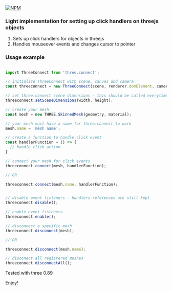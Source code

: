 [![NPM](https://nodei.co/npm/three.connect.png?downloads=true&downloadRank=true&stars=true)](https://nodei.co/npm/three.connect/)

### Light implementation for setting up click handlers on threejs objects

1. Sets up click handlers for objects in threejs
2. Handles mouseover events and changes cursor to pointer

### Usage example

```javascript

import ThreeConnect from 'three.connect';

// initialize ThreeConnect with scene, canvas and camera
const threeconnect = new ThreeConnect(scene, renderer.domElement, camera);

// set three.connect scene dimensions - this should be called everytime your scene changes its dimensions
threeconnect.setSceneDimensions(width, height); 

// create your mesh
const mesh = new THREE.SkinnedMesh(geometry, material);

// your mesh must have a name for three.connect to work
mesh.name = 'mesh name';

// create a function to handle click event
const handlerFunction = () => { 
  // handle click action
}

// connect your mesh for click events
threeconnect.connect(mesh, handlerFunction);

// OR

threeconnect.connect(mesh.name, handlerFunction);


// disable event listeners - handlers references are still kept
threeconnect.disable();

// enable event listeners
threeconnect.enable();

// disconnect a specific mesh
threeconnect.disconnect(mesh);

// OR

threeconnect.disconnect(mesh.name);

// disconect all registered meshes
threeconnect.disconnectAll();

```

Tested with three 0.89

Enjoy!
